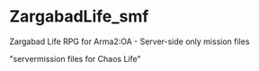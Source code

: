 ZargabadLife_smf
================

Zargabad Life RPG for Arma2:OA - Server-side only mission files

"servermission files for Chaos Life"
